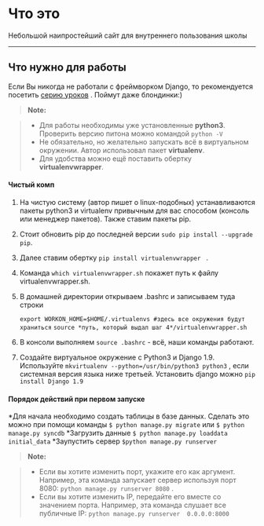 Что это
===================


Небольшой наипростейший сайт для внутреннего пользования школы

----------


Что нужно для работы
-------------

Если Вы никогда не работали с фреймворком Django, то рекомендуется посетить [серию уроков](http://tutorial.djangogirls.org/ru/) . Поймут даже блондинки:) 

> **Note:**

> - Для работы необходимы уже установленные **python3**. Проверить версию питона можно командой `python -V `
> - Не обязательно, но желательно запускать всё в виртуальном окружении. Автор использовал пакет **virtualenv**.
> - Для удобства можно ещё поставить обертку **virtualenvwrapper**. 

#### Чистый комп

1. На чистую систему (автор пишет о linux-подобных) устанавливаются пакеты python3 и virtualenv привычным для вас способом (консоль или менеджер пакетов). Также ставим пакеты pip. 
2. Стоит обновить pip до последней версии `sudo pip install --upgrade pip`.
3. Далее ставим обертку `pip install virtualenvwrapper ` . 
4. Команда `which virtualenvwrapper.sh` покажет путь к файлу virtualenvwrapper.sh. 
5. В домашней директории открываем .bashrc и записываем туда строки 

    `export WORKON_HOME=$HOME/.virtualenvs #здесь все окружения будут храниться`
    `source *путь, который выдал шаг 4*/virtualenvwrapper.sh`
    
6. В консоли выполняем `source .bashrc` - всё, наши команды работают.
7. Создайте виртуальное окружение с Python3 и Django 1.9. Используйте `mkvirtualenv --python=/usr/bin/python3 python3` , если системная версия языка ниже третьей. Установить django можно `pip install Django 1.9`

#### Порядок действий при первом запуске

*Для начала необходимо создать таблицы в базе данных. Сделать это можно при помощи команды `$ python manage.py migrate` или `$ python manage.py syncdb`
*Загрузить данные `$ python manage.py loaddata initial_data`
*Заупустить сервер `$python manage.py runserver`

> **Note:**

> - Если вы хотите изменить порт, укажите его как аргумент. Например, эта команда запускает сервер используя порт 8080: `python manage.py runserver 8080` .
> - Если вы хотите изменить IP, передайте его вместе со значением порта. Например, эта команда слушает все публичные IP: `python manage.py runserver  0.0.0.0:8000` 


